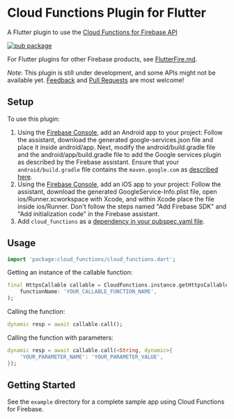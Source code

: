 # Cloud Functions Plugin for Flutter

A Flutter plugin to use the [Cloud Functions for Firebase API](https://firebase.google.com/docs/functions/callable)

[![pub package](https://img.shields.io/pub/v/cloud_functions.svg)](https://pub.dartlang.org/packages/cloud_functions)

For Flutter plugins for other Firebase products, see [FlutterFire.md](https://github.com/flutter/plugins/blob/master/FlutterFire.md).

*Note*: This plugin is still under development, and some APIs might not be available yet. [Feedback](https://github.com/flutter/flutter/issues) and [Pull Requests](https://github.com/flutter/plugins/pulls) are most welcome!

## Setup

To use this plugin:

1. Using the [Firebase Console](http://console.firebase.google.com/), add an Android app to your project:
Follow the assistant, download the generated google-services.json file and place it inside android/app. Next,
modify the android/build.gradle file and the android/app/build.gradle file to add the Google services plugin
as described by the Firebase assistant. Ensure that your `android/build.gradle` file contains the
`maven.google.com` as [described here](https://firebase.google.com/docs/android/setup#add_the_sdk).
1. Using the [Firebase Console](http://console.firebase.google.com/), add an iOS app to your project:
Follow the assistant, download the generated GoogleService-Info.plist file, open ios/Runner.xcworkspace
with Xcode, and within Xcode place the file inside ios/Runner. Don't follow the steps named
"Add Firebase SDK" and "Add initialization code" in the Firebase assistant.
1. Add `cloud_functions` as a [dependency in your pubspec.yaml file](https://flutter.io/platform-plugins/).

## Usage

```dart
import 'package:cloud_functions/cloud_functions.dart';
```

Getting an instance of the callable function:

```dart
final HttpsCallable callable = CloudFunctions.instance.getHttpsCallable(
    functionName: 'YOUR_CALLABLE_FUNCTION_NAME',
);
```

Calling the function:

```dart
dynamic resp = await callable.call();
```

Calling the function with parameters:

```dart
dynamic resp = await callable.call(<String, dynamic>{
    'YOUR_PARAMETER_NAME': 'YOUR_PARAMETER_VALUE',
});
```

## Getting Started

See the `example` directory for a complete sample app using Cloud Functions for Firebase.
